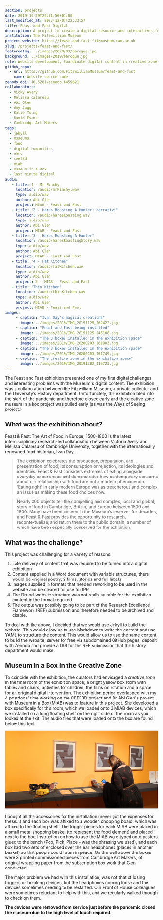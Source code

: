 ```yaml
---
section: projects
date: 2019-10-29T22:51:56+01:00
last_modified_at: 2023-12-07T22:33:57
title: Feast and Fast Digital
description: A project to create a digital resource and interactives for Fitzwilliam Museum's Feast and Fast
institution: The Fitzwilliam Museum
project_website: https://feast-and-fast.fitzmuseum.cam.ac.uk
slug: /projects/feast-and-fast/
featuredImg: ../images/2020/03/baroque.jpg
background: ../images/2019/baroque.jpg  
role: Website development, Coordinate digital content in creative zone.
gitHub_repo: 
  - url: https://github.com/FitzwilliamMuseum/feast-and-fast
    name: Website source code
zenodo_doi: 10.5281/zenodo.6459621
collaborators:
  - Vicky Avery
  - Melissa Calaresu
  - Abi Glen 
  - Amy Jugg
  - Katie Young
  - David Evans
  - Cambridge Art Makers
tags:
  - jekyll
  - museums
  - food
  - digital humanities
  - ahrc 
  - ceef3d
  - miab
  - museum in a Box
  - last minute digital
audio:
   - title: 1 - Mr Pinchy
     location: /audio/mrPinchy.wav
     type: audio/wav
     author: Abi Glen
     project: MIAB - Feast and Fast
   - title: "2 - Hares Roasting A Hunter: Narrative"
     location: /audio/haresRoasting.wav
     type: audio/wav
     author: Abi Glen
     project: MIAB - Feast and Fast
   - title: "3 - Hares Roasting A Hunter"
     location: /audio/haresRoastingStory.wav
     type: audio/wav  
     author: Abi Glen
     project: MIAB - Feast and Fast
   - title: "4 - Fat Kitchen"
     location: /audio/fatKitchen.wav
     type: audio/wav  
     author: Abi Glen
     project: 5 - MIAB - Feast and Fast
   - title: "Thin Kitchen"
     location: /audio/thinKitchen.wav
     type: audio/wav  
     author: Abi Glen
     project: MIAB - Feast and Fast
images:
     - caption: "Ivan Day's magical creations"
       image: ../images/2019/IMG_20191125_162422.jpg
     - caption: "Feast and Fast being installed"
       image: ../images/2019/IMG_20191125_145106.jpg
     - caption: "The 3 boxes installed in the exhibition space"
       image: ../images/2019/IMG_20200203_161803.jpg
     - caption: "The 3 boxes installed in the exhibition space"
       image: ../images/2019/IMG_20200203_161749.jpg
     - caption: "The creative zone in the exhibition space"
       image: ../images/2019/IMG_20191202_115723.jpg
---
```


The Feast and Fast exhibition presented one of my first digital challenges and interesting problems
with the Museum's digital content. The exhibition was a collaboration between the Fitzwilliam Museum, a
private collector and the University's History department. Unfortunately, the exhibition bled into the start of the pandemic 
and therefore closed early and the creative zone museum in a box project was pulled early (as was the Ways of Seeing project.)

## What was the exhibition about?

Feast & Fast: The Art of Food in Europe, 1500-1800 is the latest interdisciplinary research-led collaboration between Victoria Avery and Melissa Calaresu of Cambridge University, together with the internationally renowned food historian, Ivan Day.

> The exhibition celebrates the production, preparation, and presentation of food, its consumption or rejection, its ideologies and identities. Feast & Fast considers extremes of eating alongside everyday experiences and demonstrates how contemporary concerns about our relationship with food are not a modern phenomenon. ‘Eating right’ in early modern Europe was as treacherous and complex an issue as making these food choices now.

> Nearly 300 objects tell the compelling and complex, local and global, story of food in Cambridge, Britain, and Europe between 1500 and 1800. Many have been unseen in the Museum’s reserves for decades, and Feast & Fast provides the opportunity to research, recontextualise, and return them to the public domain, a number of which have been especially conserved for the exhibition.

## What was the challenge?

This project was challenging for a variety of reasons:

1. Late delivery of content that was required to be turned into a digital exhibition
2. Content supplied in a Word document with variable structures, there would be original poetry, 2 films, stories and full labels
3. Images supplied in formats that needed reworking to be used in the website and be cleared for use for IPR
4. The Drupal website structure was not really suitable for the exhibition content in the format required
5. The output was possibly going to be part of the Research Excellence Framework (REF) submission and therefore needed to be archived and citable.

To deal with the above, I decided that we would use Jekyll to build the website. This would allow us to use Markdown to write the content and use YAML to structure the content. This would allow us to use the same content to build the website, server for free via subdomained GitHub pages, deposit with Zenodo and provide a DOI for the REF submission that the history department would make.  

## Museum in a Box in the Creative Zone

To coincide with the exhibition, the curators had envisaged a _creative zone_ in the final room of the exhibition space; a bright yellow box room with 
tables and chairs, activities for children, the films on rotation and a space for an original digital intervention. The exhibition 
period overlapped with my 4 postdocs' time working on the CEEF3D project and Dr Abi Glen's project with Museum in a Box (MiAB) was to feature in this project. 
She developed a box specifically for this room, which we loaded onto 3 MiAB devices, which we installed on a long floating shelf on the right side of the room as you looked at the exit. The audio files 
that were loaded onto the box are found below this text. 

![Installation of the boxes in the Creative Zone](../images/2019/IMG_20191219_155135.jpg)

I bought all the accessories for the installation (never got the expenses for these...) and each box was affixed to a wooden chopping board, which 
was affixed to the floating shelf. The trigger pieces for each MiAB were placed in a small metal shopping basket (to represent the food element) and placed next to the box. Instruction on how to use the MiAB
were typed onto posters glued to the bench (Pop, Pick, Place - was the phrasing we used), and each box had two sets of enclosed over the ear headphones (placed in another basket) so that people could listen in peace.
On the wall above the boxes were 3 printed commissioned pieces from Cambridge Art Makers, of original wrapping paper from the subscription box work that Glen conducted.

The major problem we had with this installation, was not that of losing triggers or breaking devices, but the headphones coming loose and the devices sometimes needing to be restarted. Our 
Front of House colleagues were sometimes reluctant to help with this, and we regularly walked through to check on them.

**The devices were removed from service just before the pandemic closed the museum due to the high level of touch required.** 
